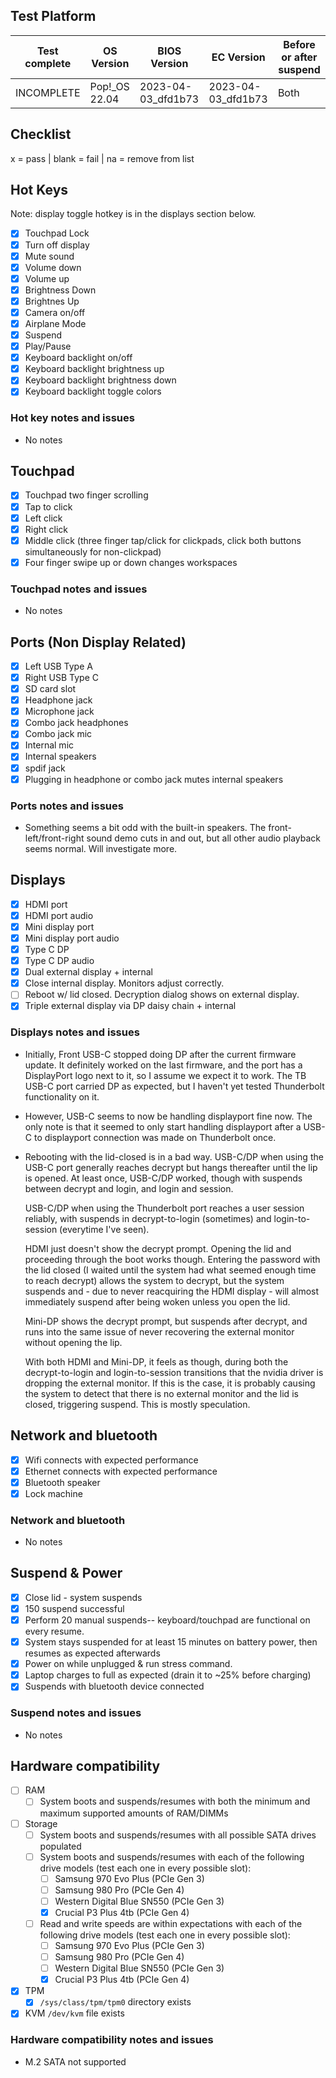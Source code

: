 ## Test Platform

| Test complete | OS Version     | BIOS Version        | EC Version          | Before or after suspend |
|---------------|----------------|---------------------|---------------------|-------------------------|
| INCOMPLETE    | Pop!\_OS 22.04 | 2023-04-03\_dfd1b73 | 2023-04-03\_dfd1b73 | Both                    |

## Checklist
x = pass | blank = fail | na = remove from list

## Hot Keys

Note: display toggle hotkey is in the displays section below.

- [x] Touchpad Lock
- [x] Turn off display
- [x] Mute sound
- [x] Volume down
- [x] Volume up
- [x] Brightness Down
- [x] Brightnes Up
- [x] Camera on/off
- [x] Airplane Mode
- [x] Suspend
- [x] Play/Pause
- [x] Keyboard backlight on/off
- [x] Keyboard backlight brightness up
- [x] Keyboard backlight brightness down
- [x] Keyboard backlight toggle colors

### Hot key notes and issues

- No notes

## Touchpad

- [x] Touchpad two finger scrolling
- [x] Tap to click
- [x] Left click
- [x] Right click
- [x] Middle click (three finger tap/click for clickpads, click both buttons simultaneously for non-clickpad)
- [x] Four finger swipe up or down changes workspaces

### Touchpad notes and issues

- No notes

## Ports (Non Display Related)

- [x] Left USB Type A
- [x] Right USB Type C
- [x] SD card slot
- [x] Headphone jack
- [x] Microphone jack
- [x] Combo jack headphones
- [x] Combo jack mic
- [x] Internal mic
- [x] Internal speakers
- [x] spdif jack
- [x] Plugging in headphone or combo jack mutes internal speakers

### Ports notes and issues

- Something seems a bit odd with the built-in speakers. The front-left/front-right sound demo cuts in and out, but all other audio playback seems normal. Will investigate more.

## Displays

- [x] HDMI port
- [x] HDMI port audio
- [x] Mini display port
- [x] Mini display port audio
- [x] Type C DP
- [x] Type C DP audio
- [x] Dual external display + internal
- [x] Close internal display. Monitors adjust correctly.
- [ ] Reboot w/ lid closed. Decryption dialog shows on external display.
- [x] Triple external display via DP daisy chain + internal

### Displays notes and issues

- Initially, Front USB-C stopped doing DP after the current firmware update. It definitely worked on the last firmware, and the port has a DisplayPort logo next to it, so I assume we expect it to work. The TB USB-C port carried DP as expected, but I haven't yet tested Thunderbolt functionality on it.
- However, USB-C seems to now be handling displayport fine now. The only note is that it seemed to only start handling displayport after a USB-C to displayport connection was made on Thunderbolt once. 

- Rebooting with the lid-closed is in a bad way. 
    USB-C/DP when using the USB-C port generally reaches decrypt but hangs thereafter until the lip is opened. At least once, USB-C/DP worked, though with suspends between decrypt and login, and login and session.  

    USB-C/DP when using the Thunderbolt port reaches a user session reliably, with suspends in decrypt-to-login (sometimes) and login-to-session (everytime I've seen).

    HDMI just doesn't show the decrypt prompt. Opening the lid and proceeding through the boot works though. Entering the password with the lid closed (I waited until the system had what seemed enough time to reach decrypt) allows the system to decrypt, but the system suspends and - due to never reacquiring the HDMI display - will almost immediately suspend after being woken unless you open the lid. 

    Mini-DP shows the decrypt prompt, but suspends after decrypt, and runs into the same issue of never recovering the external monitor without opening the lip. 

    With both HDMI and Mini-DP, it feels as though, during both the decrypt-to-login and login-to-session transitions that the nvidia driver is dropping the external monitor. If this is the case, it is probably causing the system to detect that there is no external monitor and the lid is closed, triggering suspend. This is mostly speculation.

## Network and bluetooth

- [x] Wifi connects with expected performance
- [x] Ethernet connects with expected performance
- [x] Bluetooth speaker
- [x] Lock machine

### Network and bluetooth

- No notes

## Suspend & Power

- [x] Close lid - system suspends
- [x] 150 suspend successful
- [x] Perform 20 manual suspends-- keyboard/touchpad are functional on every resume.
- [x] System stays suspended for at least 15 minutes on battery power, then resumes as expected afterwards
- [x] Power on while unplugged & run stress command.
- [x] Laptop charges to full as expected (drain it to ~25% before charging)
- [x] Suspends with bluetooth device connected

### Suspend notes and issues

- No notes

## Hardware compatibility

- [ ] RAM
    - [ ] System boots and suspends/resumes with both the minimum and maximum supported amounts of RAM/DIMMs
- [ ] Storage
    - [ ] System boots and suspends/resumes with all possible SATA drives populated
    - [ ] System boots and suspends/resumes with each of the following drive models (test each one in every possible slot):
        - [ ] Samsung 970 Evo Plus (PCIe Gen 3)
        - [ ] Samsung 980 Pro (PCIe Gen 4)
        - [ ] Western Digital Blue SN550 (PCIe Gen 3)
        - [x] Crucial P3 Plus 4tb (PCIe Gen 4)
    - [ ] Read and write speeds are within expectations with each of the following drive models (test each one in every possible slot):
        - [ ] Samsung 970 Evo Plus (PCIe Gen 3)
        - [ ] Samsung 980 Pro (PCIe Gen 4)
        - [ ] Western Digital Blue SN550 (PCIe Gen 3)
        - [x] Crucial P3 Plus 4tb (PCIe Gen 4)
- [x] TPM
    - [x] `/sys/class/tpm/tpm0` directory exists
- [x] KVM `/dev/kvm` file exists

### Hardware compatibility notes and issues

- M.2 SATA not supported
